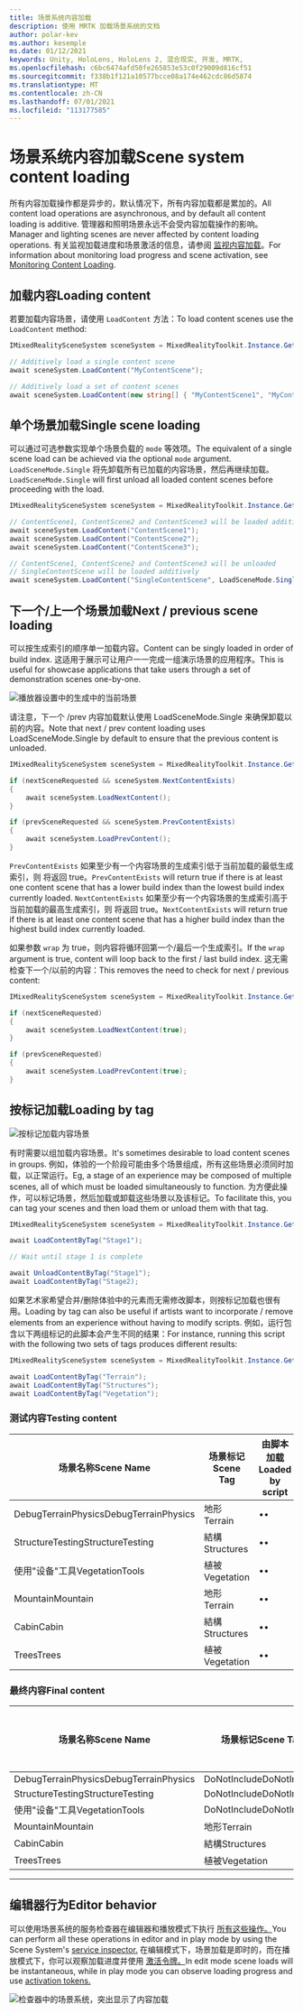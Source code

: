 ```yaml
---
title: 场景系统内容加载
description: 使用 MRTK 加载场景系统的文档
author: polar-kev
ms.author: kesemple
ms.date: 01/12/2021
keywords: Unity, HoloLens, HoloLens 2, 混合现实, 开发, MRTK,
ms.openlocfilehash: c6bc6474afd50fe265853e53c0f29009d816cf51
ms.sourcegitcommit: f338b1f121a10577bcce08a174e462cdc86d5874
ms.translationtype: MT
ms.contentlocale: zh-CN
ms.lasthandoff: 07/01/2021
ms.locfileid: "113177585"
---
```

# <a name="scene-system-content-loading"></a><span data-ttu-id="241ec-104">场景系统内容加载</span><span class="sxs-lookup"><span data-stu-id="241ec-104">Scene system content loading</span></span>

<span data-ttu-id="241ec-105">所有内容加载操作都是异步的，默认情况下，所有内容加载都是累加的。</span><span class="sxs-lookup"><span data-stu-id="241ec-105">All content load operations are asynchronous, and by default all content loading is additive.</span></span> <span data-ttu-id="241ec-106">管理器和照明场景永远不会受内容加载操作的影响。</span><span class="sxs-lookup"><span data-stu-id="241ec-106">Manager and lighting scenes are never affected by content loading operations.</span></span> <span data-ttu-id="241ec-107">有关监视加载进度和场景激活的信息，请参阅 [监视内容加载](scene-system-load-progress.md)。</span><span class="sxs-lookup"><span data-stu-id="241ec-107">For information about monitoring load progress and scene activation, see [Monitoring Content Loading](scene-system-load-progress.md).</span></span>

## <a name="loading-content"></a><span data-ttu-id="241ec-108">加载内容</span><span class="sxs-lookup"><span data-stu-id="241ec-108">Loading content</span></span>

<span data-ttu-id="241ec-109">若要加载内容场景，请使用 `LoadContent` 方法：</span><span class="sxs-lookup"><span data-stu-id="241ec-109">To load content scenes use the `LoadContent` method:</span></span>

```c#
IMixedRealitySceneSystem sceneSystem = MixedRealityToolkit.Instance.GetService<IMixedRealitySceneSystem>();

// Additively load a single content scene
await sceneSystem.LoadContent("MyContentScene");

// Additively load a set of content scenes
await sceneSystem.LoadContent(new string[] { "MyContentScene1", "MyContentScene2", "MyContentScene3" });
```

## <a name="single-scene-loading"></a><span data-ttu-id="241ec-110">单个场景加载</span><span class="sxs-lookup"><span data-stu-id="241ec-110">Single scene loading</span></span>

<span data-ttu-id="241ec-111">可以通过可选参数实现单个场景负载的 `mode` 等效项。</span><span class="sxs-lookup"><span data-stu-id="241ec-111">The equivalent of a single scene load can be achieved via the optional `mode` argument.</span></span> <span data-ttu-id="241ec-112">`LoadSceneMode.Single` 将先卸载所有已加载的内容场景，然后再继续加载。</span><span class="sxs-lookup"><span data-stu-id="241ec-112">`LoadSceneMode.Single` will first unload all loaded content scenes before proceeding with the load.</span></span>

```c#
IMixedRealitySceneSystem sceneSystem = MixedRealityToolkit.Instance.GetService<IMixedRealitySceneSystem>();

// ContentScene1, ContentScene2 and ContentScene3 will be loaded additively
await sceneSystem.LoadContent("ContentScene1");
await sceneSystem.LoadContent("ContentScene2");
await sceneSystem.LoadContent("ContentScene3");

// ContentScene1, ContentScene2 and ContentScene3 will be unloaded
// SingleContentScene will be loaded additively
await sceneSystem.LoadContent("SingleContentScene", LoadSceneMode.Single);
```

## <a name="next--previous-scene-loading"></a><span data-ttu-id="241ec-113">下一个/上一个场景加载</span><span class="sxs-lookup"><span data-stu-id="241ec-113">Next / previous scene loading</span></span>

<span data-ttu-id="241ec-114">可以按生成索引的顺序单一加载内容。</span><span class="sxs-lookup"><span data-stu-id="241ec-114">Content can be singly loaded in order of build index.</span></span> <span data-ttu-id="241ec-115">这适用于展示可让用户一一完成一组演示场景的应用程序。</span><span class="sxs-lookup"><span data-stu-id="241ec-115">This is useful for showcase applications that take users through a set of demonstration scenes one-by-one.</span></span>

![播放器设置中的生成中的当前场景](../images/scene-system/MRTK_SceneSystemBuildSettings.png)

<span data-ttu-id="241ec-117">请注意，下一个 /prev 内容加载默认使用 LoadSceneMode.Single 来确保卸载以前的内容。</span><span class="sxs-lookup"><span data-stu-id="241ec-117">Note that next / prev content loading uses LoadSceneMode.Single by default to ensure that the previous content is unloaded.</span></span>

```c#
IMixedRealitySceneSystem sceneSystem = MixedRealityToolkit.Instance.GetService<IMixedRealitySceneSystem>();

if (nextSceneRequested && sceneSystem.NextContentExists)
{
    await sceneSystem.LoadNextContent();
}

if (prevSceneRequested && sceneSystem.PrevContentExists)
{
    await sceneSystem.LoadPrevContent();
}
```

<span data-ttu-id="241ec-118">`PrevContentExists` 如果至少有一个内容场景的生成索引低于当前加载的最低生成索引，则 将返回 true。</span><span class="sxs-lookup"><span data-stu-id="241ec-118">`PrevContentExists` will return true if there is at least one content scene that has a lower build index than the lowest build index currently loaded.</span></span> <span data-ttu-id="241ec-119">`NextContentExists` 如果至少有一个内容场景的生成索引高于当前加载的最高生成索引，则 将返回 true。</span><span class="sxs-lookup"><span data-stu-id="241ec-119">`NextContentExists` will return true if there is at least one content scene that has a higher build index than the highest build index currently loaded.</span></span>

<span data-ttu-id="241ec-120">如果参数 `wrap` 为 true，则内容将循环回第一个/最后一个生成索引。</span><span class="sxs-lookup"><span data-stu-id="241ec-120">If the `wrap` argument is true, content will loop back to the first / last build index.</span></span> <span data-ttu-id="241ec-121">这无需检查下一个/以前的内容：</span><span class="sxs-lookup"><span data-stu-id="241ec-121">This removes the need to check for next / previous content:</span></span>

```c#
IMixedRealitySceneSystem sceneSystem = MixedRealityToolkit.Instance.GetService<IMixedRealitySceneSystem>();

if (nextSceneRequested)
{
    await sceneSystem.LoadNextContent(true);
}

if (prevSceneRequested)
{
    await sceneSystem.LoadPrevContent(true);
}
```

## <a name="loading-by-tag"></a><span data-ttu-id="241ec-122">按标记加载</span><span class="sxs-lookup"><span data-stu-id="241ec-122">Loading by tag</span></span>

![按标记加载内容场景](../images/scene-system/MRTK_SceneSystemLoadingByTag.png)

<span data-ttu-id="241ec-124">有时需要以组加载内容场景。</span><span class="sxs-lookup"><span data-stu-id="241ec-124">It's sometimes desirable to load content scenes in groups.</span></span> <span data-ttu-id="241ec-125">例如，体验的一个阶段可能由多个场景组成，所有这些场景必须同时加载，以正常运行。</span><span class="sxs-lookup"><span data-stu-id="241ec-125">Eg, a stage of an experience may be composed of multiple scenes, all of which must be loaded simultaneously to function.</span></span> <span data-ttu-id="241ec-126">为方便此操作，可以标记场景，然后加载或卸载这些场景以及该标记。</span><span class="sxs-lookup"><span data-stu-id="241ec-126">To facilitate this, you can tag your scenes and then load them or unload them with that tag.</span></span>

```c#
IMixedRealitySceneSystem sceneSystem = MixedRealityToolkit.Instance.GetService<IMixedRealitySceneSystem>();

await LoadContentByTag("Stage1");

// Wait until stage 1 is complete

await UnloadContentByTag("Stage1");
await LoadContentByTag("Stage2);
```

<span data-ttu-id="241ec-127">如果艺术家希望合并/删除体验中的元素而无需修改脚本，则按标记加载也很有用。</span><span class="sxs-lookup"><span data-stu-id="241ec-127">Loading by tag can also be useful if artists want to incorporate / remove elements from an experience without having to modify scripts.</span></span> <span data-ttu-id="241ec-128">例如，运行包含以下两组标记的此脚本会产生不同的结果：</span><span class="sxs-lookup"><span data-stu-id="241ec-128">For instance, running this script with the following two sets of tags produces different results:</span></span>

```c#
IMixedRealitySceneSystem sceneSystem = MixedRealityToolkit.Instance.GetService<IMixedRealitySceneSystem>();

await LoadContentByTag("Terrain");
await LoadContentByTag("Structures");
await LoadContentByTag("Vegetation");
```

### <a name="testing-content"></a><span data-ttu-id="241ec-129">测试内容</span><span class="sxs-lookup"><span data-stu-id="241ec-129">Testing content</span></span>

<span data-ttu-id="241ec-130">场景名称</span><span class="sxs-lookup"><span data-stu-id="241ec-130">Scene Name</span></span> | <span data-ttu-id="241ec-131">场景标记</span><span class="sxs-lookup"><span data-stu-id="241ec-131">Scene Tag</span></span> | <span data-ttu-id="241ec-132">由脚本加载</span><span class="sxs-lookup"><span data-stu-id="241ec-132">Loaded by script</span></span>
---|---|---
<span data-ttu-id="241ec-133">DebugTerrainPhysics</span><span class="sxs-lookup"><span data-stu-id="241ec-133">DebugTerrainPhysics</span></span> | <span data-ttu-id="241ec-134">地形</span><span class="sxs-lookup"><span data-stu-id="241ec-134">Terrain</span></span> | <span data-ttu-id="241ec-135">•</span><span class="sxs-lookup"><span data-stu-id="241ec-135">•</span></span>
<span data-ttu-id="241ec-136">StructureTesting</span><span class="sxs-lookup"><span data-stu-id="241ec-136">StructureTesting</span></span> | <span data-ttu-id="241ec-137">結構</span><span class="sxs-lookup"><span data-stu-id="241ec-137">Structures</span></span> | <span data-ttu-id="241ec-138">•</span><span class="sxs-lookup"><span data-stu-id="241ec-138">•</span></span>
<span data-ttu-id="241ec-139">使用"设备"工具</span><span class="sxs-lookup"><span data-stu-id="241ec-139">VegetationTools</span></span> | <span data-ttu-id="241ec-140">植被</span><span class="sxs-lookup"><span data-stu-id="241ec-140">Vegetation</span></span> | <span data-ttu-id="241ec-141">•</span><span class="sxs-lookup"><span data-stu-id="241ec-141">•</span></span>
<span data-ttu-id="241ec-142">Mountain</span><span class="sxs-lookup"><span data-stu-id="241ec-142">Mountain</span></span> | <span data-ttu-id="241ec-143">地形</span><span class="sxs-lookup"><span data-stu-id="241ec-143">Terrain</span></span> | <span data-ttu-id="241ec-144">•</span><span class="sxs-lookup"><span data-stu-id="241ec-144">•</span></span>
<span data-ttu-id="241ec-145">Cabin</span><span class="sxs-lookup"><span data-stu-id="241ec-145">Cabin</span></span> | <span data-ttu-id="241ec-146">結構</span><span class="sxs-lookup"><span data-stu-id="241ec-146">Structures</span></span> | <span data-ttu-id="241ec-147">•</span><span class="sxs-lookup"><span data-stu-id="241ec-147">•</span></span>
<span data-ttu-id="241ec-148">Trees</span><span class="sxs-lookup"><span data-stu-id="241ec-148">Trees</span></span> | <span data-ttu-id="241ec-149">植被</span><span class="sxs-lookup"><span data-stu-id="241ec-149">Vegetation</span></span> | <span data-ttu-id="241ec-150">•</span><span class="sxs-lookup"><span data-stu-id="241ec-150">•</span></span>

### <a name="final-content"></a><span data-ttu-id="241ec-151">最终内容</span><span class="sxs-lookup"><span data-stu-id="241ec-151">Final content</span></span>

<span data-ttu-id="241ec-152">场景名称</span><span class="sxs-lookup"><span data-stu-id="241ec-152">Scene Name</span></span> | <span data-ttu-id="241ec-153">场景标记</span><span class="sxs-lookup"><span data-stu-id="241ec-153">Scene Tag</span></span> | <span data-ttu-id="241ec-154">由脚本加载</span><span class="sxs-lookup"><span data-stu-id="241ec-154">Loaded by script</span></span>
---|---|---
<span data-ttu-id="241ec-155">DebugTerrainPhysics</span><span class="sxs-lookup"><span data-stu-id="241ec-155">DebugTerrainPhysics</span></span> | <span data-ttu-id="241ec-156">DoNotInclude</span><span class="sxs-lookup"><span data-stu-id="241ec-156">DoNotInclude</span></span> |
<span data-ttu-id="241ec-157">StructureTesting</span><span class="sxs-lookup"><span data-stu-id="241ec-157">StructureTesting</span></span> | <span data-ttu-id="241ec-158">DoNotInclude</span><span class="sxs-lookup"><span data-stu-id="241ec-158">DoNotInclude</span></span> |
<span data-ttu-id="241ec-159">使用"设备"工具</span><span class="sxs-lookup"><span data-stu-id="241ec-159">VegetationTools</span></span> | <span data-ttu-id="241ec-160">DoNotInclude</span><span class="sxs-lookup"><span data-stu-id="241ec-160">DoNotInclude</span></span> |
<span data-ttu-id="241ec-161">Mountain</span><span class="sxs-lookup"><span data-stu-id="241ec-161">Mountain</span></span> | <span data-ttu-id="241ec-162">地形</span><span class="sxs-lookup"><span data-stu-id="241ec-162">Terrain</span></span> | <span data-ttu-id="241ec-163">•</span><span class="sxs-lookup"><span data-stu-id="241ec-163">•</span></span>
<span data-ttu-id="241ec-164">Cabin</span><span class="sxs-lookup"><span data-stu-id="241ec-164">Cabin</span></span> | <span data-ttu-id="241ec-165">結構</span><span class="sxs-lookup"><span data-stu-id="241ec-165">Structures</span></span> | <span data-ttu-id="241ec-166">•</span><span class="sxs-lookup"><span data-stu-id="241ec-166">•</span></span>
<span data-ttu-id="241ec-167">Trees</span><span class="sxs-lookup"><span data-stu-id="241ec-167">Trees</span></span> | <span data-ttu-id="241ec-168">植被</span><span class="sxs-lookup"><span data-stu-id="241ec-168">Vegetation</span></span> | <span data-ttu-id="241ec-169">•</span><span class="sxs-lookup"><span data-stu-id="241ec-169">•</span></span>

---

## <a name="editor-behavior"></a><span data-ttu-id="241ec-170">编辑器行为</span><span class="sxs-lookup"><span data-stu-id="241ec-170">Editor behavior</span></span>

<span data-ttu-id="241ec-171">可以使用场景系统的服务检查器在编辑器和播放模式下执行 [所有这些操作。](../../configuration/mixed-reality-configuration-guide.md#editor-utilities)</span><span class="sxs-lookup"><span data-stu-id="241ec-171">You can perform all these operations in editor and in play mode by using the Scene System's [service inspector.](../../configuration/mixed-reality-configuration-guide.md#editor-utilities)</span></span> <span data-ttu-id="241ec-172">在编辑模式下，场景加载是即时的，而在播放模式下，你可以观察加载进度并使用 [激活令牌。](scene-system-load-progress.md)</span><span class="sxs-lookup"><span data-stu-id="241ec-172">In edit mode scene loads will be instantaneous, while in play mode you can observe loading progress and use [activation tokens.](scene-system-load-progress.md)</span></span>

![检查器中的场景系统，突出显示了内容加载](../images/scene-system/MRTK_SceneSystemServiceInspector.PNG)
